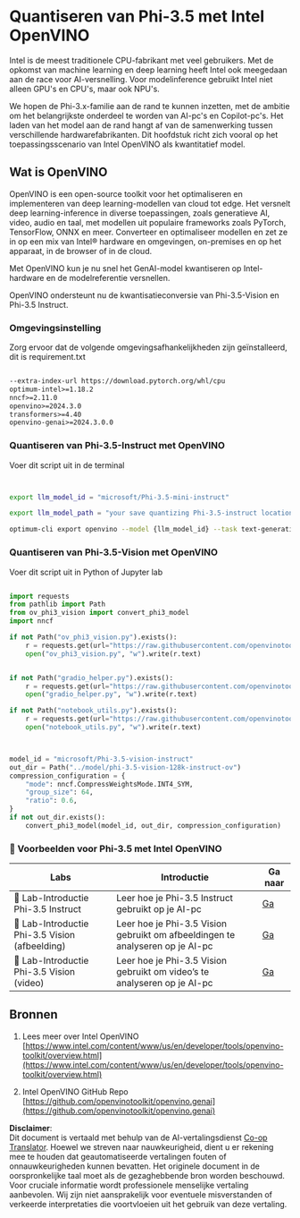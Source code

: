 <!--
CO_OP_TRANSLATOR_METADATA:
{
  "original_hash": "3139a6a82f357a9f90f1fe51c4caf65a",
  "translation_date": "2025-07-16T22:02:38+00:00",
  "source_file": "md/01.Introduction/04/UsingIntelOpenVINOQuantifyingPhi.md",
  "language_code": "nl"
}
-->
# **Quantiseren van Phi-3.5 met Intel OpenVINO**

Intel is de meest traditionele CPU-fabrikant met veel gebruikers. Met de opkomst van machine learning en deep learning heeft Intel ook meegedaan aan de race voor AI-versnelling. Voor modelinference gebruikt Intel niet alleen GPU's en CPU's, maar ook NPU's.

We hopen de Phi-3.x-familie aan de rand te kunnen inzetten, met de ambitie om het belangrijkste onderdeel te worden van AI-pc's en Copilot-pc's. Het laden van het model aan de rand hangt af van de samenwerking tussen verschillende hardwarefabrikanten. Dit hoofdstuk richt zich vooral op het toepassingsscenario van Intel OpenVINO als kwantitatief model.

## **Wat is OpenVINO**

OpenVINO is een open-source toolkit voor het optimaliseren en implementeren van deep learning-modellen van cloud tot edge. Het versnelt deep learning-inference in diverse toepassingen, zoals generatieve AI, video, audio en taal, met modellen uit populaire frameworks zoals PyTorch, TensorFlow, ONNX en meer. Converteer en optimaliseer modellen en zet ze in op een mix van Intel® hardware en omgevingen, on-premises en op het apparaat, in de browser of in de cloud.

Met OpenVINO kun je nu snel het GenAI-model kwantiseren op Intel-hardware en de modelreferentie versnellen.

OpenVINO ondersteunt nu de kwantisatieconversie van Phi-3.5-Vision en Phi-3.5 Instruct.

### **Omgevingsinstelling**

Zorg ervoor dat de volgende omgevingsafhankelijkheden zijn geïnstalleerd, dit is requirement.txt

```txt

--extra-index-url https://download.pytorch.org/whl/cpu
optimum-intel>=1.18.2
nncf>=2.11.0
openvino>=2024.3.0
transformers>=4.40
openvino-genai>=2024.3.0.0

```

### **Quantiseren van Phi-3.5-Instruct met OpenVINO**

Voer dit script uit in de terminal

```bash


export llm_model_id = "microsoft/Phi-3.5-mini-instruct"

export llm_model_path = "your save quantizing Phi-3.5-instruct location"

optimum-cli export openvino --model {llm_model_id} --task text-generation-with-past --weight-format int4 --group-size 128 --ratio 0.6  --sym  --trust-remote-code {llm_model_path}


```

### **Quantiseren van Phi-3.5-Vision met OpenVINO**

Voer dit script uit in Python of Jupyter lab

```python

import requests
from pathlib import Path
from ov_phi3_vision import convert_phi3_model
import nncf

if not Path("ov_phi3_vision.py").exists():
    r = requests.get(url="https://raw.githubusercontent.com/openvinotoolkit/openvino_notebooks/latest/notebooks/phi-3-vision/ov_phi3_vision.py")
    open("ov_phi3_vision.py", "w").write(r.text)


if not Path("gradio_helper.py").exists():
    r = requests.get(url="https://raw.githubusercontent.com/openvinotoolkit/openvino_notebooks/latest/notebooks/phi-3-vision/gradio_helper.py")
    open("gradio_helper.py", "w").write(r.text)

if not Path("notebook_utils.py").exists():
    r = requests.get(url="https://raw.githubusercontent.com/openvinotoolkit/openvino_notebooks/latest/utils/notebook_utils.py")
    open("notebook_utils.py", "w").write(r.text)



model_id = "microsoft/Phi-3.5-vision-instruct"
out_dir = Path("../model/phi-3.5-vision-128k-instruct-ov")
compression_configuration = {
    "mode": nncf.CompressWeightsMode.INT4_SYM,
    "group_size": 64,
    "ratio": 0.6,
}
if not out_dir.exists():
    convert_phi3_model(model_id, out_dir, compression_configuration)

```

### **🤖 Voorbeelden voor Phi-3.5 met Intel OpenVINO**

| Labs    | Introductie | Ga naar |
| -------- | ------- |  ------- |
| 🚀 Lab-Introductie Phi-3.5 Instruct  | Leer hoe je Phi-3.5 Instruct gebruikt op je AI-pc    |  [Ga](../../../../../code/09.UpdateSamples/Aug/intel-phi35-instruct-zh.ipynb)    |
| 🚀 Lab-Introductie Phi-3.5 Vision (afbeelding) | Leer hoe je Phi-3.5 Vision gebruikt om afbeeldingen te analyseren op je AI-pc      |  [Ga](../../../../../code/09.UpdateSamples/Aug/intel-phi35-vision-img.ipynb)    |
| 🚀 Lab-Introductie Phi-3.5 Vision (video)   | Leer hoe je Phi-3.5 Vision gebruikt om video’s te analyseren op je AI-pc    |  [Ga](../../../../../code/09.UpdateSamples/Aug/intel-phi35-vision-video.ipynb)    |

## **Bronnen**

1. Lees meer over Intel OpenVINO [https://www.intel.com/content/www/us/en/developer/tools/openvino-toolkit/overview.html](https://www.intel.com/content/www/us/en/developer/tools/openvino-toolkit/overview.html)

2. Intel OpenVINO GitHub Repo [https://github.com/openvinotoolkit/openvino.genai](https://github.com/openvinotoolkit/openvino.genai)

**Disclaimer**:  
Dit document is vertaald met behulp van de AI-vertalingsdienst [Co-op Translator](https://github.com/Azure/co-op-translator). Hoewel we streven naar nauwkeurigheid, dient u er rekening mee te houden dat geautomatiseerde vertalingen fouten of onnauwkeurigheden kunnen bevatten. Het originele document in de oorspronkelijke taal moet als de gezaghebbende bron worden beschouwd. Voor cruciale informatie wordt professionele menselijke vertaling aanbevolen. Wij zijn niet aansprakelijk voor eventuele misverstanden of verkeerde interpretaties die voortvloeien uit het gebruik van deze vertaling.